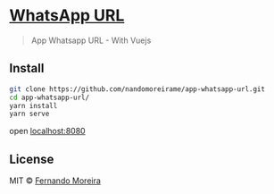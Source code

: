 # [WhatsApp URL](https://whatsapp-url.netlify.com/)

> App Whatsapp URL - With Vuejs

## Install

```bash
git clone https://github.com/nandomoreirame/app-whatsapp-url.git
cd app-whatsapp-url/
yarn install
yarn serve
```

open [localhost:8080](http://localhost:8080/)

## License

MIT © [Fernando Moreira](https://nandomoreira.me)
